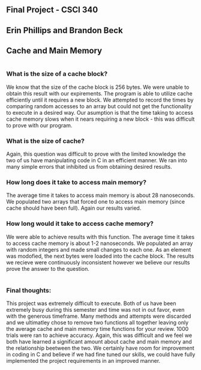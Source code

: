 ## Final Project - CSCI 340
## Erin Phillips and Brandon Beck
## Cache and Main Memory
#
### What is the size of a cache block?
We know that the size of the cache block is 256 bytes. We were unable to obtain this result with our expirements. The program is able to utilize cache efficiently until it requires a new block. We attempted to record the times by comparing random accesses to an array but could not get the functionality to execute in a desired way. Our asumption is that the time taking to access cache memory slows when it nears requiring a new block - this was difficult to prove with our program. 

### What is the size of cache?
Again, this question was difficult to prove with the limited knowledge the two of us have manipulating code in C in an efficient manner. We ran into many simple errors that inhibited us from obtaining desired results. 

### How long does it take to access main memory?
The average time it takes to access main memory is about 28 nanoseconds.  We populated two arrays that forced one to access main memory (since cache should have been full). Again our results varied. 

### How long would it take to access cache memory?
We were able to achieve results with this function. The average time it takes to access cache memory is about 1-2 nanoseconds. We populated an array with random integers and made small changes to each one. As an element was modofied, the next bytes were loaded into the cache block. The results we recieve were continuously inconsistent however we believe our results prove the answer to the question. 
#
### Final thoughts:

This project was extremely difficult to execute. Both of us have been extremely busy during this semester and time was not in out favor, even with the generous timeframe. Many methods and attempts were discarded and we ultimatley chose to remove two functions all together leaving only the average cache and main memory time functions for your review. 1000 trials were ran to achieve accuracy. Again, this was difficult and we feel we both have learned a significant amount about cache and main memory and the relationship beetween the two. We certainly have room for improvement in coding in C and believe if we had fine tuned our skills, we could have fully implemented the project requirements in an improved manner. 

